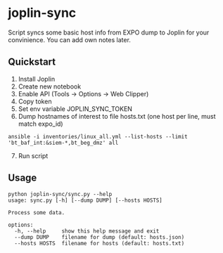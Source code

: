 # joplin-sync

Script syncs some basic host info from EXPO dump to Joplin for your convinience. You can add own notes later.

## Quickstart

1. Install Joplin
2. Create new notebook
3. Enable API (Tools -> Options -> Web Clipper)
4. Copy token
5. Set env variable JOPLIN_SYNC_TOKEN
6. Dump hostnames of interest to file hosts.txt (one host per line, must match expo_id)
```
ansible -i inventories/linux_all.yml --list-hosts --limit 'bt_baf_int:&siem-*,bt_beg_dmz' all
```
7. Run script



## Usage

```
python joplin-sync/sync.py --help
usage: sync.py [-h] [--dump DUMP] [--hosts HOSTS]

Process some data.

options:
  -h, --help     show this help message and exit
  --dump DUMP    filename for dump (default: hosts.json)
  --hosts HOSTS  filename for hosts (default: hosts.txt)
```
